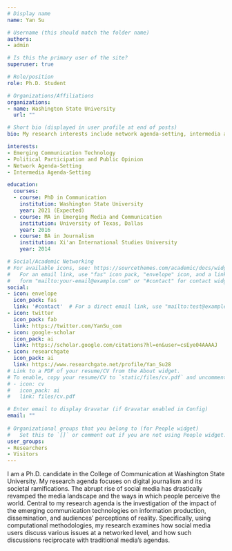 ```yaml
---
# Display name
name: Yan Su

# Username (this should match the folder name)
authors:
- admin

# Is this the primary user of the site?
superuser: true

# Role/position
role: Ph.D. Student

# Organizations/Affiliations
organizations:
- name: Washington State University
  url: ""

# Short bio (displayed in user profile at end of posts)
bio: My research interests include network agenda-setting, intermedia agenda-setting, and political participation.

interests:
- Emerging Communication Technology
- Political Participation and Public Opinion
- Network Agenda-Setting
- Intermedia Agenda-Setting

education:
  courses:
  - course: PhD in Communication
    institution: Washington State University
    year: 2021 (Expected)
  - course: MA in Emerging Media and Communication
    institution: University of Texas, Dallas
    year: 2016
  - course: BA in Journalism
    institution: Xi'an International Studies University
    year: 2014

# Social/Academic Networking
# For available icons, see: https://sourcethemes.com/academic/docs/widgets/#icons
#   For an email link, use "fas" icon pack, "envelope" icon, and a link in the
#   form "mailto:your-email@example.com" or "#contact" for contact widget.
social:
- icon: envelope
  icon_pack: fas
  link: '#contact'  # For a direct email link, use "mailto:test@example.org".
- icon: twitter
  icon_pack: fab
  link: https://twitter.com/YanSu_com
- icon: google-scholar
  icon_pack: ai
  link: https://scholar.google.com/citations?hl=en&user=csEye04AAAAJ
- icon: researchgate
  icon_pack: ai
  link: https://www.researchgate.net/profile/Yan_Su28
# Link to a PDF of your resume/CV from the About widget.
# To enable, copy your resume/CV to `static/files/cv.pdf` and uncomment the lines below.  
# - icon: cv
#   icon_pack: ai
#   link: files/cv.pdf

# Enter email to display Gravatar (if Gravatar enabled in Config)
email: ""
  
# Organizational groups that you belong to (for People widget)
#   Set this to `[]` or comment out if you are not using People widget.  
user_groups:
- Researchers
- Visitors
---
```


I am a Ph.D. candidate in the College of Communication at Washington State University. My research agenda focuses on digital journalism and its societal ramifications. The abrupt rise of social media has drastically revamped the media landscape and the ways in which people perceive the world. Central to my research agenda is the investigation of the impact of the emerging communication technologies on information production, dissemination, and audiences’ perceptions of reality. Specifically, using computational methodologies, my research examines how social media users discuss various issues at a networked level, and how such discussions reciprocate with traditional media’s agendas.  

